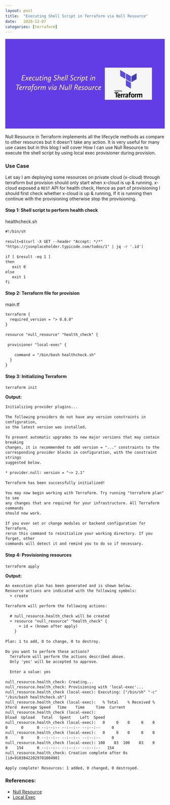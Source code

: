 ```yaml
---
layout: post
title:  "Executing Shell Script in Terraform via Null Resource"
date:   2020-12-07
categories: [terraform]
---
```


![Executing Shell Script in Terraform via Null Resource](https://raw.githubusercontent.com/sagar-jadhav/sagar-jadhav.github.io/master/static/img/_posts/terraform_null_resource.png)

Null Resource in Terraform implements all the lifecycle methods as compare to other resources but it doesn't take any action. It is very useful for many use cases but in this blog I will cover How I can use Null Resource to execute the shell script by using local exec provisioner during provision.

### Use Case
Let say I am deploying some resources on private cloud (x-cloud) through terraform but provision should only start when x-cloud is up & running. x-cloud exposed a `REST` API for health check, Hence as part of provisioning I should first check whether x-cloud is up & running, If it is running then continue with the provisioning otherwise stop the provisioning.

#### Step 1: Shell script to perform health check

healthcheck.sh

```
#!/bin/sh

result=$(curl -X GET --header "Accept: */*" "https://jsonplaceholder.typicode.com/todos/1" | jq -r '.id')

if [ $result -eq 1 ]
then
   exit 0
else
   exit 1
fi
```

#### Step 2: Terraform file for provision

main.tf

```
terraform {
  required_version = "> 0.8.0"
}

resource "null_resource" "health_check" {

 provisioner "local-exec" {
    
    command = "/bin/bash healthcheck.sh"
  }
}
```

#### Step 3: Initializing Terraform

```
terraform init
```

**Output:**
```
Initializing provider plugins...

The following providers do not have any version constraints in configuration,
so the latest version was installed.

To prevent automatic upgrades to new major versions that may contain breaking
changes, it is recommended to add version = "..." constraints to the
corresponding provider blocks in configuration, with the constraint strings
suggested below.

* provider.null: version = "~> 2.1"

Terraform has been successfully initialized!

You may now begin working with Terraform. Try running "terraform plan" to see
any changes that are required for your infrastructure. All Terraform commands
should now work.

If you ever set or change modules or backend configuration for Terraform,
rerun this command to reinitialize your working directory. If you forget, other
commands will detect it and remind you to do so if necessary.
```

#### Step 4: Provisioning resources

```
terraform apply
```

**Output:**
```
An execution plan has been generated and is shown below.
Resource actions are indicated with the following symbols:
  + create

Terraform will perform the following actions:

  # null_resource.health_check will be created
  + resource "null_resource" "health_check" {
      + id = (known after apply)
    }

Plan: 1 to add, 0 to change, 0 to destroy.

Do you want to perform these actions?
  Terraform will perform the actions described above.
  Only 'yes' will be accepted to approve.

  Enter a value: yes

null_resource.health_check: Creating...
null_resource.health_check: Provisioning with 'local-exec'...
null_resource.health_check (local-exec): Executing: ["/bin/sh" "-c" "/bin/bash healthcheck.sh"]
null_resource.health_check (local-exec):   % Total    % Received % Xferd  Average Speed   Time    Time     Time  Current
null_resource.health_check (local-exec):                                  Dload  Upload   Total   Spent    Left  Speed
null_resource.health_check (local-exec):   0     0    0     0    0     0      0      0 --:--:-- --:--:-- --:--:--     0
null_resource.health_check (local-exec):   0     0    0     0    0     0      0      0 --:--:-- --:--:-- --:--:--     0
null_resource.health_check (local-exec): 100    83  100    83    0     0    154      0 --:--:-- --:--:-- --:--:--   154
null_resource.health_check: Creation complete after 0s [id=9103842202970100490]

Apply complete! Resources: 1 added, 0 changed, 0 destroyed.
```

### References:
- [Null Resource](https://www.terraform.io/docs/providers/null/resource.html)
- [Local Exec](https://www.terraform.io/docs/provisioners/local-exec.html)
